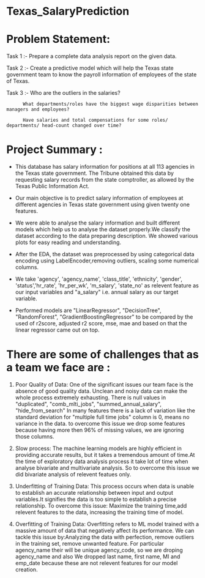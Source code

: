 # Texas_SalaryPrediction

# Problem Statement:
Task 1 :- Prepare a complete data analysis report on the given data.

Task 2 :- Create a predictive model which will help the Texas state government team to know the payroll information of employees of the state of Texas.

Task 3 :- Who are the outliers in the salaries?

          What departments/roles have the biggest wage disparities between managers and employees?
          
          Have salaries and total compensations for some roles/ departments/ head-count changed over time?

# Project Summary :
- This database has salary information for positions at all 113 agencies in the Texas state government. The Tribune obtained this data by requesting salary records from the state comptroller, as allowed by the Texas Public Information Act.

- Our main objective is to predict salary information of employees at different agencies in Texas state government using given twenty one features.

- We were able to analyse the salary information and built different models which help us to analyse the dataset properly.We classify the dataset according to the data preparing description. We showed various plots for easy reading and understanding.

- After the EDA, the dataset was preprocessed by using categorical data encoding using LabelEncoder,removing outliers, scaling some numerical columns.

- We take 'agency', 'agency_name', 'class_title', 'ethnicity', 'gender', 'status','hr_rate', 'hr_per_wk', 'm_salary', 'state_no' as relevent feature as our input variables and "a_salary" i.e. annual salary as our target variable.

- Performed models are "LinearRegressor", "DecisionTree", "RandomForest", "GradientBoostingRegressor" to be compared by the used of r2score, adjusted r2 score, mse, mae and based on that the linear regressor came out on top.

# There are some of challenges that as a team we face are :
1) Poor Quality of Data:
One of the significant issues our team face is the absence of good quality data. Unclean and noisy data can make the whole process extremely exhausting. There is null values in "duplicated", "comb_mlti_jobs", "summed_annual_salary", "hide_from_search" In many features there is a lack of variation like the standard deviation for "multiple full time jobs" column is 0, means no variance in the data.
to overcome this issue we drop some features because having more then 96% of missing values, we are ignoring those columns.

2) Slow process:
The machine learning models are highly efficient in providing accurate results, but it takes a tremendous amount of time.At the time of exploratory data analysis process it take lot of time when analyse bivariate and multivariate analysis.
So to overcome this issue we did bivariate analysis of relevent featues only.

3) Underfitting of Training Data:
This process occurs when data is unable to establish an accurate relationship between input and output variables.It signifies the data is too simple to establish a precise relationship.
To overcome this issue: Maximize the training time,add relevent features to the data, increasing the training time of model.

4) Overfitting of Training Data:
Overfitting refers to ML model trained with a massive amount of data that negatively affect its performance.
We can tackle this issue by:Analyzing the data with perfection, remove outliers in the training set, remove unwanted feature.
For particular agency_name their will be unique agency_code, so we are droping agency_name and also We dropped last name, first name, MI and emp_date because these are not relevent features for our model creation.
